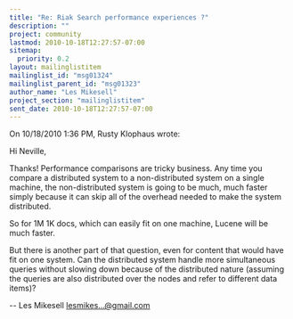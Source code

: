 ```yaml
---
title: "Re: Riak Search performance experiences ?"
description: ""
project: community
lastmod: 2010-10-18T12:27:57-07:00
sitemap:
  priority: 0.2
layout: mailinglistitem
mailinglist_id: "msg01324"
mailinglist_parent_id: "msg01323"
author_name: "Les Mikesell"
project_section: "mailinglistitem"
sent_date: 2010-10-18T12:27:57-07:00
---
```


On 10/18/2010 1:36 PM, Rusty Klophaus wrote:

Hi Neville,

Thanks! Performance comparisons are tricky business. Any time you
compare a distributed system to a non-distributed system on a single
machine, the non-distributed system is going to be much, much faster
simply because it can skip all of the overhead needed to make the system
distributed.

So for 1M 1K docs, which can easily fit on one machine, Lucene will be
much faster.


But there is another part of that question, even for content that would 
have fit on one system. Can the distributed system handle more 
simultaneous queries without slowing down because of the distributed 
nature (assuming the queries are also distributed over the nodes and 
refer to different data items)?


--
 Les Mikesell
 lesmikes...@gmail.com

